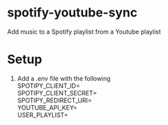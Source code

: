 # spotify-youtube-sync
Add music to a Spotify playlist from a Youtube playlist

# Setup
1. Add a .env file with the following<br /> 
SPOTIPY_CLIENT_ID=<br />
SPOTIPY_CLIENT_SECRET=<br />
SPOTIPY_REDIRECT_URI=<br />
YOUTUBE_API_KEY=<br />
USER_PLAYLIST=
